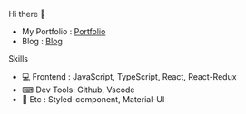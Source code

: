 Hi there 👋

* My Portfolio : [Portfolio](https://shimseongho.netlify.app/)
* Blog : [Blog](https://velog.io/@tlatjdgh3778) 

Skills
* 💻 Frontend : JavaScript, TypeScript, React, React-Redux
* ⌨ Dev Tools: Github, Vscode
* 🎨 Etc : Styled-component, Material-UI
